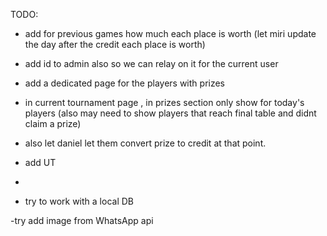 TODO:

- add for previous games how much each place is worth (let miri update the day after the credit each place is worth)

- add id to admin also so we can relay on it for the current user

- add a dedicated page for the players with prizes

- in current tournament page , in prizes section only show for today's players (also may need to show players that reach final table and didnt claim a prize)
- also let daniel let them convert prize to credit at that point.

- add UT
- 
- try to work with a local DB

-try add image from WhatsApp api	



